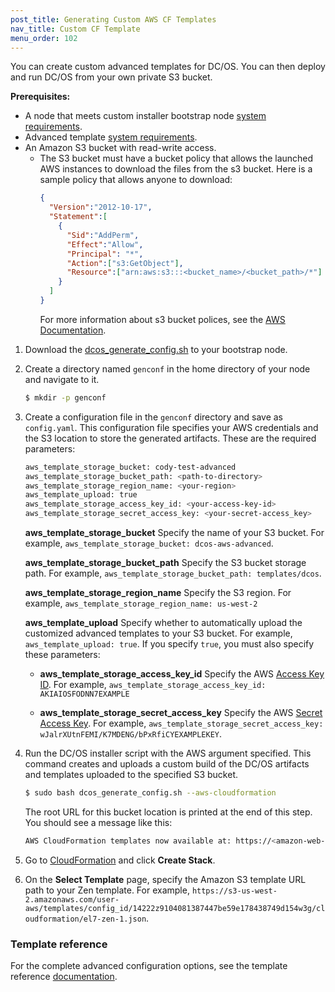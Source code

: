 ```yaml
---
post_title: Generating Custom AWS CF Templates
nav_title: Custom CF Template
menu_order: 102
---
```


You can create custom advanced templates for DC/OS. You can then deploy and run DC/OS from your own private S3 bucket. 

**Prerequisites:**

* A node that meets custom installer bootstrap node [system requirements](/docs/1.8/administration/installing/custom/system-requirements/).
* Advanced template [system requirements](/docs/1.8/administration/installing/cloud/aws/advanced/system-requirements/).
* An Amazon S3 bucket with read-write access.
    * The S3 bucket must have a bucket policy that allows the launched AWS instances to download the files from the s3 bucket. Here is a sample policy that allows anyone to download:
      ```json
      {
        "Version":"2012-10-17",
        "Statement":[
          {
            "Sid":"AddPerm",
            "Effect":"Allow",
            "Principal": "*",
            "Action":["s3:GetObject"],
            "Resource":["arn:aws:s3:::<bucket_name>/<bucket_path>/*"]
          }
        ]
      }
      ```
      For more information about s3 bucket polices, see the [AWS Documentation](http://docs.aws.amazon.com/AmazonS3/latest/dev/example-bucket-policies.html).
      

1.  Download the [dcos_generate_config.sh](https://dcos.io/releases/) to your bootstrap node.
1.  Create a directory named `genconf` in the home directory of your node and navigate to it.
    
    ```bash
    $ mkdir -p genconf
    ```
1.  Create a configuration file in the `genconf` directory and save as `config.yaml`. This configuration file specifies your AWS credentials and the S3 location to store the generated artifacts. These are the required parameters:

    ```bash
    aws_template_storage_bucket: cody-test-advanced
    aws_template_storage_bucket_path: <path-to-directory>
    aws_template_storage_region_name: <your-region>
    aws_template_upload: true
    aws_template_storage_access_key_id: <your-access-key-id>
    aws_template_storage_secret_access_key: <your-secret-access_key>
    ```
    
    **aws_template_storage_bucket**
    Specify the name of your S3 bucket. For example, `aws_template_storage_bucket: dcos-aws-advanced`.
    
    **aws_template_storage_bucket_path**
    Specify the S3 bucket storage path. For example, `aws_template_storage_bucket_path: templates/dcos`.
    
    **aws_template_storage_region_name**
    Specify the S3 region. For example, `aws_template_storage_region_name: us-west-2`
    
    **aws_template_upload**
    Specify whether to automatically upload the customized advanced templates to your S3 bucket. For example, `aws_template_upload: true`. If you specify `true`, you must also specify these parameters:
    
    *  **aws_template_storage_access_key_id**
       Specify the AWS [Access Key ID](http://docs.aws.amazon.com/AWSSimpleQueueService/latest/SQSGettingStartedGuide/AWSCredentials.html). For example, `aws_template_storage_access_key_id: AKIAIOSFODNN7EXAMPLE`  
        
    *  **aws_template_storage_secret_access_key**
       Specify the AWS [Secret Access Key](http://docs.aws.amazon.com/AWSSimpleQueueService/latest/SQSGettingStartedGuide/AWSCredentials.html). For example, `aws_template_storage_secret_access_key: wJalrXUtnFEMI/K7MDENG/bPxRfiCYEXAMPLEKEY`.
    
1.  Run the DC/OS installer script with the AWS argument specified. This command creates and uploads a custom build of the DC/OS artifacts and templates uploaded to the specified S3 bucket.

    ```bash
    $ sudo bash dcos_generate_config.sh --aws-cloudformation
    ```

     The root URL for this bucket location is printed at the end of this step. You should see a message like this:
    
    ```bash
    AWS CloudFormation templates now available at: https://<amazon-web-endpoint>/<path-to-directory>
    ```
1.  Go to [CloudFormation](https://console.aws.amazon.com/cloudformation/home) and click **Create Stack**.
1.  On the **Select Template** page, specify the Amazon S3 template URL path to your Zen template. For example, `https://s3-us-west-2.amazonaws.com/user-aws/templates/config_id/14222z9104081387447be59e178438749d154w3g/cloudformation/el7-zen-1.json`.

### Template reference
For the complete advanced configuration options, see the template reference [documentation](/docs/1.8/administration/installing/cloud/aws/advanced/template-reference/).

    
